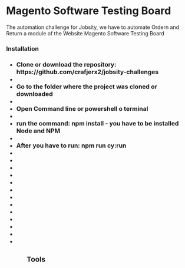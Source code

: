 <h1>Magento Software Testing Board</h1>

The automation challenge for Jobsity, we have to automate Ordern and Return a module of the Website Magento Software Testing Board

<h3>Installation<h3>
<ul>
  <li>Clone or download the repository: https://github.com/crafjerx2/jobsity-challenges<li>
  <li>Go to the folder where the project was cloned or downloaded<li>
  <li>Open Command line or powershell o terminal<li>
  <li>run the command: npm install - you have to be installed Node and NPM<li>
  <li>After you have to run: npm run cy:run <li>
  <li><li>
  <li><li>
  <li><li>
  <li><li>
  <li><li>
  <li><li>

<ul>

<h3>Tools<h3>
